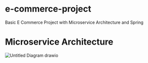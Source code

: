 # e-commerce-project
Basic E Commerce Project with Microservice Architecture and Spring
# Microservice Architecture
![Untitled Diagram drawio](https://user-images.githubusercontent.com/56198086/181090380-1c30d322-98f2-4b03-8474-923675a6a44c.png)

